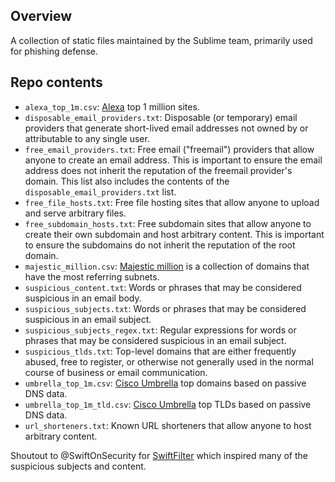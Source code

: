## Overview

A collection of static files maintained by the Sublime team, primarily used for phishing defense.

## Repo contents

* `alexa_top_1m.csv`: [Alexa](https://www.alexa.com/topsites) top 1 million sites.
* `disposable_email_providers.txt`: Disposable (or temporary) email providers that generate short-lived email addresses not owned by or attributable to any single user.
* `free_email_providers.txt`: Free email ("freemail") providers that allow anyone to create an email address. This is important to ensure the email address does not inherit the reputation of the freemail provider's domain. This list also includes the contents of the `disposable_email_providers.txt` list.
* `free_file_hosts.txt`: Free file hosting sites that allow anyone to upload and serve arbitrary files.
* `free_subdomain_hosts.txt`: Free subdomain sites that allow anyone to create their own subdomain and host arbitrary content. This is important to ensure the subdomains do not inherit the reputation of the root domain. 
* `majestic_million.csv`: [Majestic million](https://majestic.com/reports/majestic-million) is a collection of domains that have the most referring subnets.
* `suspicious_content.txt`: Words or phrases that may be considered suspicious in an email body.
* `suspicious_subjects.txt`: Words or phrases that may be considered suspicious in an email subject.
* `suspicious_subjects_regex.txt`: Regular expressions for words or phrases that may be considered suspicious in an email subject.
* `suspicious_tlds.txt`: Top-level domains that are either frequently abused, free to register, or otherwise not generally used in the normal course of business or email communication.
* `umbrella_top_1m.csv`: [Cisco Umbrella](https://umbrella.cisco.com/blog/cisco-umbrella-1-million) top domains based on passive DNS data. 
* `umbrella_top_1m_tld.csv`: [Cisco Umbrella](https://umbrella.cisco.com/blog/cisco-umbrella-1-million) top TLDs based on passive DNS data.
* `url_shorteners.txt`: Known URL shorteners that allow anyone to host arbitrary content.

Shoutout to @SwiftOnSecurity for [SwiftFilter](https://github.com/SwiftOnSecurity/SwiftFilter) which inspired many of the suspicious subjects and content.
